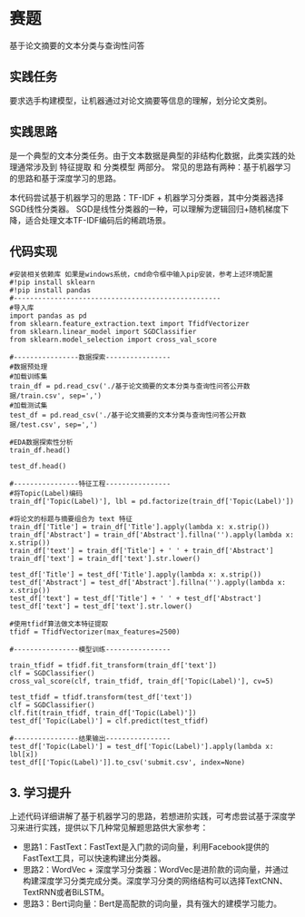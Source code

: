 # 赛题
基于论文摘要的文本分类与查询性问答

## 实践任务
要求选手构建模型，让机器通过对论文摘要等信息的理解，划分论文类别。

## 实践思路
是一个典型的文本分类任务。由于文本数据是典型的非结构化数据，此类实践的处理通常涉及到 特征提取 和 分类模型 两部分。
常见的思路有两种：基于机器学习的思路和基于深度学习的思路。

本代码尝试基于机器学习的思路：TF-IDF + 机器学习分类器，其中分类器选择SGD线性分类器。
SGD是线性分类器的一种，可以理解为逻辑回归+随机梯度下降，适合处理文本TF-IDF编码后的稀疏场景。

## 代码实现
```
#安装相关依赖库 如果是windows系统，cmd命令框中输入pip安装，参考上述环境配置
#!pip install sklearn
#!pip install pandas
#---------------------------------------------------
#导入库
import pandas as pd
from sklearn.feature_extraction.text import TfidfVectorizer
from sklearn.linear_model import SGDClassifier
from sklearn.model_selection import cross_val_score

#----------------数据探索----------------
#数据预处理
#加载训练集
train_df = pd.read_csv('./基于论文摘要的文本分类与查询性问答公开数据/train.csv', sep=',')
#加载测试集
test_df = pd.read_csv('./基于论文摘要的文本分类与查询性问答公开数据/test.csv', sep=',')

#EDA数据探索性分析
train_df.head()

test_df.head()

#----------------特征工程----------------
#将Topic(Label)编码
train_df['Topic(Label)'], lbl = pd.factorize(train_df['Topic(Label)'])

#将论文的标题与摘要组合为 text 特征
train_df['Title'] = train_df['Title'].apply(lambda x: x.strip())
train_df['Abstract'] = train_df['Abstract'].fillna('').apply(lambda x: x.strip())
train_df['text'] = train_df['Title'] + ' ' + train_df['Abstract']
train_df['text'] = train_df['text'].str.lower()

test_df['Title'] = test_df['Title'].apply(lambda x: x.strip())
test_df['Abstract'] = test_df['Abstract'].fillna('').apply(lambda x: x.strip())
test_df['text'] = test_df['Title'] + ' ' + test_df['Abstract']
test_df['text'] = test_df['text'].str.lower()

#使用tfidf算法做文本特征提取
tfidf = TfidfVectorizer(max_features=2500)

#----------------模型训练----------------

train_tfidf = tfidf.fit_transform(train_df['text'])
clf = SGDClassifier()
cross_val_score(clf, train_tfidf, train_df['Topic(Label)'], cv=5)

test_tfidf = tfidf.transform(test_df['text'])
clf = SGDClassifier()
clf.fit(train_tfidf, train_df['Topic(Label)'])
test_df['Topic(Label)'] = clf.predict(test_tfidf)

#----------------结果输出----------------
test_df['Topic(Label)'] = test_df['Topic(Label)'].apply(lambda x: lbl[x])
test_df[['Topic(Label)']].to_csv('submit.csv', index=None)
```

## 3. 学习提升
上述代码详细讲解了基于机器学习的思路，若想进阶实践，可考虑尝试基于深度学习来进行实践，提供以下几种常见解题思路供大家参考：

- 思路1：FastText：FastText是入门款的词向量，利用Facebook提供的FastText工具，可以快速构建出分类器。
- 思路2：WordVec + 深度学习分类器：WordVec是进阶款的词向量，并通过构建深度学习分类完成分类。深度学习分类的网络结构可以选择TextCNN、TextRNN或者BiLSTM。
- 思路3：Bert词向量：Bert是高配款的词向量，具有强大的建模学习能力。
